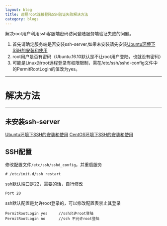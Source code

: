 ```yaml
---
layout: blog
title: 远程root连接登陆SSH验证失败解决方法
category: blogs
---
```


解决root用户利用ssh客服端密码访问登陆服务端验证失败的问题。

1. 首先请确定服务端是否安装ssh-server,如果未安装请先安装[Ubuntu环境下SSH的安装和使用](https://shaozeming.github.io/docs/blogs/2016/02/12/ubuntuSSH.html)
2. root用户是否有密码（Ubuntu.16.10默认是不让root用户登陆，也就没有密码）
3. 可能是Linux对root远程登录有权限限制，需在/etc/ssh/sshd-config文件中的PermitRootLogin的值改为yes。

---

# 解决方法

---
## 未安装ssh-server
[Ubuntu环境下SSH的安装和使用](/docs/_posts/2016-02-12-ubuntuSSH.md)
[CentOS环境下SSH的安装和使用](/docs/_posts/2016-02-12-CentosSSH.md)


##  SSH配置

修改配置文件`/etc/ssh/sshd_config`，并重启服务

```
# /etc/init.d/ssh restart
```
ssh默认端口是22，需要的话，自行修改

```
Port 20
```
ssh默认配置是允许root登录的，可以修改配置表禁止其登录

```
PermitRootLogin yes     //ssh允许root登陆
PermitRootLogin no      //ssh 不允许root登陆

```